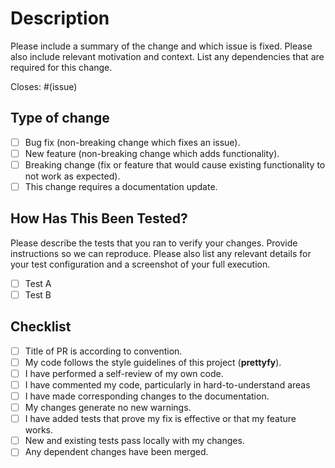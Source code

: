 # Description

Please include a summary of the change and which issue is fixed. Please also include relevant motivation and context. List any dependencies that are required for this change.

Closes: #(issue)


## Type of change

- [ ] Bug fix (non-breaking change which fixes an issue).
- [ ] New feature (non-breaking change which adds functionality).
- [ ] Breaking change (fix or feature that would cause existing functionality to not work as expected).
- [ ] This change requires a documentation update.

## How Has This Been Tested?

Please describe the tests that you ran to verify your changes. Provide instructions so we can reproduce. Please also list any relevant details for your test configuration and a screenshot of your full execution.

- [ ] Test A
- [ ] Test B

## Checklist

- [ ] Title of PR is according to convention.
- [ ] My code follows the style guidelines of this project (**prettyfy**).
- [ ] I have performed a self-review of my own code.
- [ ] I have commented my code, particularly in hard-to-understand areas
- [ ] I have made corresponding changes to the documentation.
- [ ] My changes generate no new warnings.
- [ ] I have added tests that prove my fix is effective or that my feature works.
- [ ] New and existing tests pass locally with my changes.
- [ ] Any dependent changes have been merged.
